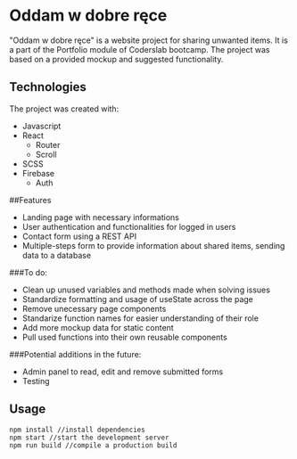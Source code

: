 # Oddam w dobre ręce
"Oddam w dobre ręce" is a website project for sharing unwanted items. It is a part of the Portfolio module of Coderslab
bootcamp. The project was based on a provided mockup and suggested functionality.

## Technologies
The project was created with:
- Javascript
- React
  - Router
  - Scroll
- SCSS
- Firebase
  - Auth

##Features
- Landing page with necessary informations
- User authentication and functionalities for logged in users
- Contact form using a REST API
- Multiple-steps form to provide information about shared items, sending data to a database

###To do:
- Clean up unused variables and methods made when solving issues
- Standardize formatting and usage of useState across the page
- Remove unecessary page components
- Standarize function names for easier understanding of their role
- Add more mockup data for static content
- Pull used functions into their own reusable components

###Potential additions in the future:
- Admin panel to read, edit and remove submitted forms
- Testing

## Usage
```
npm install //install dependencies
npm start //start the development server
npm run build //compile a production build
```